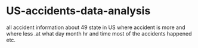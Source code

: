 # US-accidents-data-analysis
all accident information about 49 state in US where accident is more and where less .at what day month hr and time most of the accidents happened etc.
